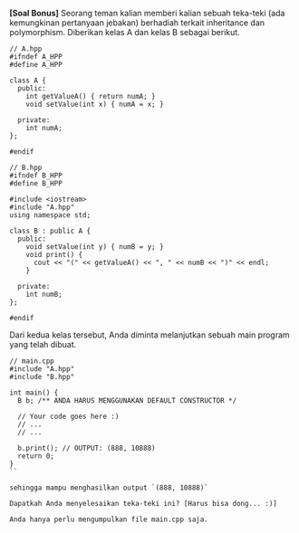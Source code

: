 
**[Soal Bonus]** Seorang teman kalian memberi kalian sebuah teka-teki (ada kemungkinan pertanyaan jebakan) berhadiah terkait inheritance dan polymorphism. Diberikan kelas A dan kelas B sebagai berikut.

```
// A.hpp
#ifndef A_HPP
#define A_HPP

class A {
  public:
    int getValueA() { return numA; }
    void setValue(int x) { numA = x; }

  private:
    int numA;
};

#endif
```

```
// B.hpp
#ifndef B_HPP
#define B_HPP

#include <iostream>
#include "A.hpp"
using namespace std;

class B : public A {
  public:
    void setValue(int y) { numB = y; }
    void print() {
      cout << "(" << getValueA() << ", " << numB << ")" << endl;
    }

  private:
    int numB;
};

#endif
```

Dari kedua kelas tersebut, Anda diminta melanjutkan sebuah main program yang telah dibuat.

```
// main.cpp
#include "A.hpp"
#include "B.hpp"

int main() {
  B b; /** ANDA HARUS MENGGUNAKAN DEFAULT CONSTRUCTOR */

  // Your code goes here :)
  // ...
  // ...

  b.print(); // OUTPUT: (888, 10888)
  return 0;
}
``

sehingga mampu menghasilkan output `(888, 10888)`

Dapatkah Anda menyelesaikan teka-teki ini? [Harus bisa dong... :)]

Anda hanya perlu mengumpulkan file main.cpp saja.
